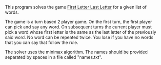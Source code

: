 This program solves the game [First Letter Last Letter](https://www.thegamegal.com/2010/09/01/first-letter-last-letter/) for a given list of words.

The game is a turn based 2 player game.
On the first turn, the first player can pick and say any word.
On subsequent turns the current player must pick a word whose first letter is the same as the last letter of the previously said word.
No word can be repeated twice.
You lose if you have no words that you can say that follow the rule.

The solver uses the minimax algorithm.
The names should be provided separated by spaces in a file called "names.txt".
